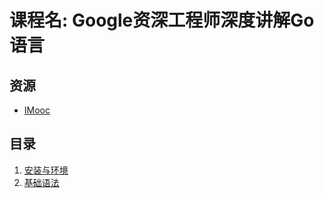# 课程名: Google资深工程师深度讲解Go语言

## 资源
- [IMooc](https://coding.imooc.com/class/180.html)

## 目录
1. [安装与环境](https://github.com/SublimeCT/note/blob/master/GO/IMooc_docs/env.md)
2. [基础语法](https://github.com/SublimeCT/note/blob/master/GO/IMooc_docs/syntax.md)